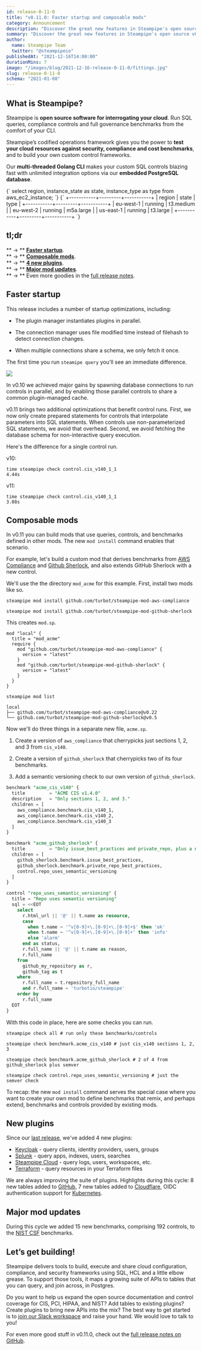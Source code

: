 ```yaml
---
id: release-0-11-0
title: "v0.11.0: Faster startup and composable mods"
category: Announcement
description: "Discover the great new features in Steampipe's open source v0.11.0 release!"
summary: "Discover the great new features in Steampipe's open source v0.11.0 release!"
author:
  name: Steampipe Team
  twitter: "@steampipeio"
publishedAt: "2021-12-16T14:00:00"
durationMins: 7
image: "/images/blog/2021-12-16-release-0-11-0/fittings.jpg"
slug: release-0-11-0
schema: "2021-01-08"
---
```


<div className="row mb-5 mt-1">
  <div className="col col-12 col-lg-6">
    <h2>What is Steampipe?</h2>
    <p>Steampipe is <strong>open source software for interrogating your cloud</strong>. Run SQL queries, compliance controls and full governance benchmarks from the comfort of your CLI.</p>
    <p>Steampipe’s codified operations framework gives you the power to <strong>test your cloud resources against security, compliance and cost benchmarks</strong>, and to build your own custom control frameworks. </p>
    <p>Our <strong>multi-threaded Golang CLI</strong> makes your custom SQL controls blazing fast with unlimited integration options via our <strong>embedded PostgreSQL database</strong>.</p>
  </div>
  <div className="col col-12 col-lg-1"></div>
  <div className="col col-12 col-lg-5 mt-5">
    <Terminal title="steampipe cli">
      <TerminalCommand enableCopyToClipboard={false}>
        {`
select
  region,
  instance_state as state,
  instance_type as type
from
  aws_ec2_instance;
        `}
      </TerminalCommand>
      <TerminalResult>
        {`
+-----------+---------+-----------+
| region    | state   | type      |
+-----------+---------+-----------+
| eu-west-1 | running | t3.medium |
| eu-west-2 | running | m5a.large |
| us-east-1 | running | t3.large  |
+-----------+---------+-----------+
        `}
      </TerminalResult>
    </Terminal>
  </div>
</div>


## tl;dr

** &rarr; ** **[Faster startup](#faster-startup)**.<br />
** &rarr; ** **[Composable mods](#composable-mods)**.<br />
** &rarr; ** **[4 new plugins](#new-plugins)**. <br />
** &rarr; ** **[Major mod updates](#major-mod-updates)**. <br />
** &rarr; ** Even more goodies in the [full release notes](https://github.com/turbot/steampipe/blob/main/CHANGELOG.md#v0110-2021-12-21).

## Faster startup

This release includes a number of startup optimizations, including:

- The plugin manager instantiates plugins in parallel.

- The connection manager uses file modified time instead of filehash to detect connection changes.

- When multiple connections share a schema, we only fetch it once.

The first time you run `steamipe query` you'll see an immediate difference. 

<img src="/images/blog/2021-12-16-release-0-11-0/v10-v11-startup-comparison.gif" />

<br />

In v0.10 we achieved major gains by spawning database connections to run controls in parallel, and by enabling those parallel controls to share a common plugin-managed cache. 

v0.11 brings two additional optimizations that benefit control runs. First, we now only create prepared statements for controls that interpolate parameters into SQL statements. When controls use non-parameterized SQL statements, we avoid that overhead. Second, we avoid fetching the database schema for non-interactive query execution. 

Here's the difference for a single control run.

v10:

```
time steampipe check control.cis_v140_1_1
4.44s
```

v11:

```
time steampipe check control.cis_v140_1_1
3.08s
```
## Composable mods

In v0.11 you can build mods that use queries, controls, and benchmarks defined in other mods. The new `mod install` command enables that scenario. 

For example, let's build a custom mod that derives benchmarks from [AWS Compliance](https://hub.steampipe.io/mods/turbot/aws_compliance) and [Github Sherlock](https://hub.steampipe.io/mods/turbot/github_sherlock), and also extends GitHub Sherlock with a new control.

We'll use the the directory `mod_acme` for this example. First, install two mods like so.

```
steampipe mod install github.com/turbot/steampipe-mod-aws-compliance
```

```
steampipe mod install github.com/turbot/steampipe-mod-github-sherlock
```

This creates `mod.sp`.

```hcl
mod "local" {
  title = "mod_acme"
  require {
    mod "github.com/turbot/steampipe-mod-aws-compliance" {
      version = "latest"
    }
    mod "github.com/turbot/steampipe-mod-github-sherlock" {
      version = "latest"
    }
  }
}
```

```
steampipe mod list

local
├── github.com/turbot/steampipe-mod-aws-compliance@v0.22
└── github.com/turbot/steampipe-mod-github-sherlock@v0.5
```

Now we'll do three things in a separate new file, `acme.sp`.

1. Create a version of `aws_compliance` that cherrypicks just sections 1, 2, and 3 from `cis_v140`.

2. Create a version of `github_sherlock` that cherrypicks two of its four benchmarks.

3. Add a semantic versioning check to our own version of `github_sherlock`.

```sql
benchmark "acme_cis_v140" {
  title         = "ACME CIS v1.4.0"
  description   = "Only sections 1, 2, and 3."
  children = [
    aws_compliance.benchmark.cis_v140_1,
    aws_compliance.benchmark.cis_v140_2,
    aws_compliance.benchmark.cis_v140_3
  ]
}

benchmark "acme_github_sherlock" {
  title         = "Only issue_best_practices and private_repo, plus a new semver control."
  children = [
    github_sherlock.benchmark.issue_best_practices,
    github_sherlock.benchmark.private_repo_best_practices,
    control.repo_uses_semantic_versioning
  ]
}

control "repo_uses_semantic_versioning" {
  title = "Repo uses semantic versioning"
  sql = <<EOT
    select
      r.html_url || '@' || t.name as resource,
      case
        when t.name ~ '^v[0-9]+\.[0-9]+\.[0-9]+$' then 'ok'
        when t.name ~ '^v[0-9]+\.[0-9]+\.[0-9]+' then 'info'
        else 'alarm'
      end as status,
      r.full_name || '@' || t.name as reason,
      r.full_name
    from
      github_my_repository as r,
      github_tag as t
    where
      r.full_name = t.repository_full_name
      and r.full_name ~ 'turbotio/steampipe'
    order by
      r.full_name
  EOT
}
```

With this code in place, here are some checks you can run.

```
steampipe check all # run only these benchmarks/controls
```


```
steampipe check benchmark.acme_cis_v140 # just cis_v140 sections 1, 2, 3
```

```
steampipe check benchmark.acme_github_sherlock # 2 of 4 from github_sherlock plus semver
```

```
steampipe check control.repo_uses_semantic_versioning # just the semver check
```

To recap: the new `mod install` command serves the special case where you want to create your own mod to define benchmarks that remix, and perhaps extend, benchmarks and controls provided by existing mods.

## New plugins

Since our [last release](https://steampipe.io/blog/release-0-10-0), we've added 4 new plugins:

- [Keycloak](https://hub.steampipe.io/plugins/theapsgroup/) - query clients, identity providers, users, groups
- [Splunk](https://hub.steampipe.io/plugins/turbot/splunk) - query apps, indexes, users, searches
- [Steampipe Cloud](https://hub.steampipe.io/plugins/turbot/steampipecloud/tables) - query logs, users, workspaces, etc.
- [Terraform](https://hub.steampipe.io/plugins/turbot/terraform) - query resources in your Terraform files

We are always improving the suite of plugins. Highlights during this cycle: 8 new tables added to [GitHub](https://hub.steampipe.io/plugins/turbot/github), 7 new tables added to [Cloudflare](https://hub.steampipe.io/plugins/turbot/cloudflare), OIDC authentication support for [Kubernetes](https://hub.steampipe.io/plugins/turbot/kubernetes).

## Major mod updates

During this cycle we added 15 new benchmarks, comprising 192 controls, to the [NIST CSF](https://hub.steampipe.io/mods/turbot/aws_compliance/controls/benchmark.nist_csf) benchmarks.

## Let’s get building!

Steampipe delivers tools to build, execute and share cloud configuration, compliance, and security frameworks using SQL, HCL and a little elbow grease. To support those tools, it maps a growing suite of APIs to tables that you can query, and join across, in Postgres. 

Do you want to help us expand the open source documentation and control coverage for CIS, PCI, HIPAA, and NIST? Add tables to existing plugins? Create plugins to bring new APIs into the mix? The best way to get started is to [join our  Slack workspace](https://steampipe.io/community/join) and raise your hand. We would love to talk to you!

For even more good stuff in v0.11.0, check out the [full release notes on GitHub](https://github.com/turbot/steampipe/blob/main/CHANGELOG.md).









